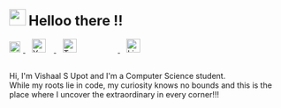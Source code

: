 <h2><img src="https://camo.githubusercontent.com/d3359cb00ab0b5ed8f2e1fe3fceb4fbaf3b614340f8c0db99c17b9f50b351770/68747470733a2f2f656d6f6a69732e736c61636b6d6f6a69732e636f6d2f656d6f6a69732f696d616765732f313533313834393433302f343234362f626c6f622d73756e676c61737365732e6769663f31353331383439343330" width="30" height="30"> <span style="font-size: 25px;"> Helloo there !!</span></h2>

<div id="badges">
  <a href="https://www.instagram.com/vishaal_upot/">
    <img src="https://cdn.iconscout.com/icon/free/png-512/free-instagram-1868978-1583142.png?f=avif&w=512" width="20" height="20" alt="Instagram Badge" style="margin-right: 5px;">
  </a>&nbsp;&nbsp;
  <a href="https://www.youtube.com/channel/UCps0KwVi02Urgtl0u6RawDQ">
    <img src="https://cdn.iconscout.com/icon/free/png-512/free-youtube-268-721990.png?f=avif&w=512" width="25" height="25" alt="Youtube Badge" style="margin-right: 15px;">
  </a>&nbsp;&nbsp;
  <a href="https://twitter.com/UpotVishaal?t=nyNpqRESLJe0EUApXMaX_g&s=08">
    <img src="https://img.icons8.com/?size=512&id=5MQ0gPAYYx7a&format=png" width="25" height="25" alt="Twitter Badge" style="margin-right: 75px;">
  </a>&nbsp;&nbsp;
  <a href="https://www.linkedin.com/in/vishaal-s-upot-28744a1b9">
    <img src="https://raw.githubusercontent.com/peterthehan/peterthehan/master/assets/linkedin.svg" width="25" height="25" alt="LinkedIn Badge" style="margin-right: 15px;">
  </a>
</div>


<br>



Hi, I'm Vishaal S Upot and I'm a Computer Science student.<br>
While my roots lie in code, my curiosity knows no bounds and this is the place where I uncover the extraordinary in every corner!!!





<!--
**vishaalupot/vishaalupot** is a ✨ _special_ ✨ repository because its `README.md` (this file) appears on your GitHub profile.

Here are some ideas to get you started:

- 🔭 I’m currently working on ...
- 🌱 I’m currently learning ...
- 👯 I’m looking to collaborate on ...
- 🤔 I’m looking for help with ...
- 💬 Ask me about ...
- 📫 How to reach me: ...
- 😄 Pronouns: ...
- ⚡ Fun fact: ...
-->
